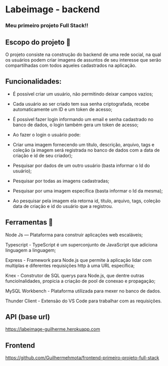 # Labeimage - backend

### Meu primeiro projeto Full Stack!! 

## Escopo do projeto 📌
O projeto consiste na construção do backend de uma rede social, na qual os usuários podem criar imagens de assuntos de seu interesse que serão compartilhadas com todos aqueles cadastrados na aplicação. 

## Funcionalidades:

- É possível criar um usuário, não permitindo deixar campos vazios; 

- Cada usuário ao ser criado tem sua senha criptografada, recebe automaticamente um ID e um token de acesso;

- É possivel fazer login informando um email e senha cadastrado no banco de dados, o login também gera um token de acesso; 

- Ao fazer o login o usuário pode:

- Criar uma imagem fornecendo um título, descrição, arquivo, tags e coleção (a imagem será registrada no banco de dados com a data de criação e id de seu criador);

- Pesquisar por dados de um outro usuário (basta informar o Id do usuário);

- Pesquisar por todas as imagens cadastradas;

- Pesquisar por uma imagem específica (basta informar o Id da mesma);

- Ao pesquisar pela imagem ela retorna id, título, arquivo, tags, coleção data de criação e id do usuário que a registrou. 

## Ferramentas 🔧

Node Js — Plataforma para construir aplicações web escaláveis;

Typescript - TypeScript é um superconjunto de JavaScript que adiciona linguagem a linguagem;

Express - Framework para Node.js que permite à aplicação lidar com multiplas e diferentes requisições http à uma URL específica;

Knex - Construtor de SQL querys para Node.js, que dentre outras funciolnalidades, propicia a criação de pool de conexao e propagação;

MySQL Workbench - Plataforma utilizada para mexer no banco de dados.

Thunder Client - Extensão do VS Code para trabalhar com as requisições. 

## API (base url)

https://labeimage-guilherme.herokuapp.com

## Frontend 

https://github.com/Guilhermehmota/frontend-primeiro-projeto-full-stack

